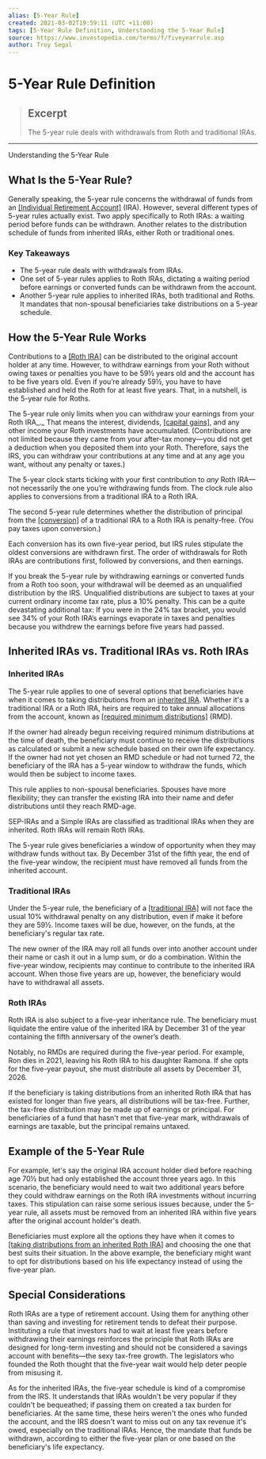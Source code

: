 ```yaml
---
alias: [5-Year Rule]
created: 2021-03-02T19:59:11 (UTC +11:00)
tags: [5-Year Rule Definition, Understanding the 5-Year Rule]
source: https://www.investopedia.com/terms/f/fiveyearrule.asp
author: Troy Segal
---
```


# 5-Year Rule Definition

> ## Excerpt
> The 5-year rule deals with withdrawals from Roth and traditional IRAs.

---

Understanding the 5-Year Rule
## What Is the 5-Year Rule?

Generally speaking, the 5-year rule concerns the withdrawal of funds from an [[Individual Retirement Account]](https://www.investopedia.com/terms/i/ira.asp) (IRA). However, several different types of 5-year rules actually exist. Two apply specifically to Roth IRAs: a waiting period before funds can be withdrawn. Another relates to the distribution schedule of funds from inherited IRAs, either Roth or traditional ones.

### Key Takeaways

-   The 5-year rule deals with withdrawals from IRAs.
-   One set of 5-year rules applies to Roth IRAs, dictating a waiting period before earnings or converted funds can be withdrawn from the account.
-   Another 5-year rule applies to inherited IRAs, both traditional and Roths. It mandates that non-spousal beneficiaries take distributions on a 5-year schedule.

## How the 5-Year Rule Works

Contributions to a [[Roth IRA]](https://www.investopedia.com/terms/r/rothira.asp) can be distributed to the original account holder at any time. However, to withdraw earnings from your Roth without owing taxes or penalties you have to be 59½ years old and the account has to be five years old. Even if you’re already 59½, you have to have established and held the Roth for at least five years. That, in a nutshell, is the 5-year rule for Roths.

The 5-year rule only limits when you can withdraw your earnings from your Roth IRA_._ That means the interest, dividends, [[capital gains]](https://www.investopedia.com/terms/c/capitalgain.asp), and any other income your Roth investments have accumulated. (Contributions are not limited because they came from your after-tax money—you did not get a deduction when you deposited them into your Roth. Therefore, says the IRS, you can withdraw your contributions at any time and at any age you want, without any penalty or taxes.)

The 5-year clock starts ticking with your first contribution to _any_ Roth IRA—not necessarily the one you’re withdrawing funds from. The clock rule also applies to conversions from a traditional IRA to a Roth IRA.

The second 5-year rule determines whether the distribution of principal from the [[conversion]](https://www.investopedia.com/articles/financial-advisors/102715/pros-and-cons-creating-backdoor-roth-ira.asp) of a traditional IRA to a Roth IRA is penalty-free. (You pay taxes upon conversion.)

Each conversion has its own five-year period, but IRS rules stipulate the oldest conversions are withdrawn first. The order of withdrawals for Roth IRAs are contributions first, followed by conversions, and then earnings.

If you break the 5-year rule by withdrawing earnings or converted funds from a Roth too soon, your withdrawal will be deemed as an unqualified distribution by the IRS. Unqualified distributions are subject to taxes at your current ordinary income tax rate, plus a 10% penalty. This can be a quite devastating additional tax: If you were in the 24% tax bracket, you would see 34% of your Roth IRA’s earnings evaporate in taxes and penalties because you withdrew the earnings before five years had passed.

## Inherited IRAs vs. Traditional IRAs vs. Roth IRAs

### Inherited IRAs

The 5-year rule applies to one of several options that beneficiaries have when it comes to taking distributions from an [inherited IRA](https://www.investopedia.com/terms/i/inherited_ira.asp). Whether it's a traditional IRA or a Roth IRA, heirs are required to take annual allocations from the account, known as [[required minimum distributions]](https://www.investopedia.com/terms/r/requiredminimumdistribution.asp) (RMD).

If the owner had already begun receiving required minimum distributions at the time of death, the beneficiary must continue to receive the distributions as calculated or submit a new schedule based on their own life expectancy. If the owner had not yet chosen an RMD schedule or had not turned 72, the beneficiary of the IRA has a 5-year window to withdraw the funds, which would then be subject to income taxes.

This rule applies to non-spousal beneficiaries. Spouses have more flexibility; they can transfer the existing IRA into their name and defer distributions until they reach RMD-age.

SEP-IRAs and a Simple IRAs are classified as traditional IRAs when they are inherited. Roth IRAs will remain Roth IRAs.

The 5-year rule gives beneficiaries a window of opportunity when they may withdraw funds without tax. By December 31st of the fifth year, the end of the five-year window, the recipient must have removed all funds from the inherited account.

### Traditional IRAs

Under the 5-year rule, the beneficiary of a [[traditional IRA]](https://www.investopedia.com/terms/t/traditionalira.asp) will not face the usual 10% withdrawal penalty on any distribution, even if make it before they are 59½. Income taxes will be due, however, on the funds, at the beneficiary's regular tax rate.

The new owner of the IRA may roll all funds over into another account under their name or cash it out in a lump sum, or do a combination. Within the five-year window, recipients may continue to contribute to the inherited IRA account. When those five years are up, however, the beneficiary would have to withdrawal all assets.

### Roth IRAs 

Roth IRA is also subject to a five-year inheritance rule. The beneficiary must liquidate the entire value of the inherited IRA by December 31 of the year containing the fifth anniversary of the owner’s death.

Notably, no RMDs are required during the five-year period. For example, Ron dies in 2021, leaving his Roth IRA to his daughter Ramona. If she opts for the five-year payout, she must distribute all assets by December 31, 2026.

If the beneficiary is taking distributions from an inherited Roth IRA that has existed for longer than five years, all distributions will be tax-free. Further, the tax-free distribution may be made up of earnings or principal. For beneficiaries of a fund that hasn't met that five-year mark, withdrawals of earnings are taxable, but the principal remains untaxed.

## Example of the 5-Year Rule

For example, let's say the original IRA account holder died before reaching age 70½ but had only established the account three years ago. In this scenario, the beneficiary would need to wait two additional years before they could withdraw earnings on the Roth IRA investments without incurring taxes. This stipulation can raise some serious issues because, under the 5-year rule, all assets must be removed from an inherited IRA within five years after the original account holder's death.

Beneficiaries must explore all the options they have when it comes to [[taking distributions from an inherited Roth IRA]](https://www.investopedia.com/articles/retirement/03/111903.asp) and choosing the one that best suits their situation. In the above example, the beneficiary might want to opt for distributions based on his life expectancy instead of using the five-year plan.

## Special Considerations

Roth IRAs are a type of retirement account. Using them for anything other than saving and investing for retirement tends to defeat their purpose. Instituting a rule that investors had to wait at least five years before withdrawing their earnings reinforces the principle that Roth IRAs are designed for long-term investing and should not be considered a savings account with benefits—the sexy tax-free growth. The legislators who founded the Roth thought that the five-year wait would help deter people from misusing it.

As for the inherited IRAs, the five-year schedule is kind of a compromise from the IRS. It understands that IRAs wouldn't be very popular if they couldn't be bequeathed; if passing them on created a tax burden for beneficiaries. At the same time, these heirs weren't the ones who funded the account, and the IRS doesn't want to miss out on any tax revenue it's owed, especially on the traditional IRAs. Hence, the mandate that funds be withdrawn, according to either the five-year plan or one based on the beneficiary's life expectancy.

